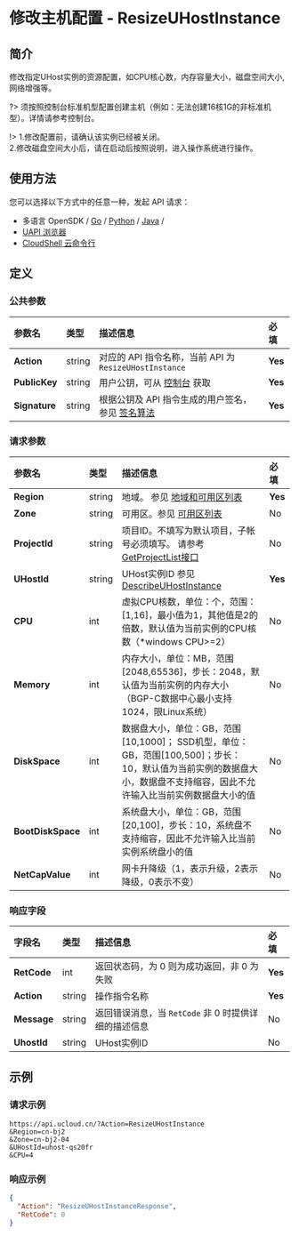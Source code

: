 # 修改主机配置 - ResizeUHostInstance

## 简介

修改指定UHost实例的资源配置，如CPU核心数，内存容量大小，磁盘空间大小,网络增强等。

?> 须按照控制台标准机型配置创建主机（例如：无法创建16核1G的非标准机型）。详情请参考控制台。

!> 1.修改配置前，请确认该实例已经被关闭。<br />2.修改磁盘空间大小后，请在启动后按照说明，进入操作系统进行操作。


## 使用方法

您可以选择以下方式中的任意一种，发起 API 请求：
- 多语言 OpenSDK / [Go](https://github.com/ucloud/ucloud-sdk-go) / [Python](https://github.com/ucloud/ucloud-sdk-python3) / [Java](https://github.com/ucloud/ucloud-sdk-java) /
- [UAPI 浏览器](https://console.ucloud.cn/uapi/detail?id=ResizeUHostInstance)
- [CloudShell 云命令行](https://shell.ucloud.cn/)


## 定义

### 公共参数

| 参数名 | 类型 | 描述信息 | 必填 |
|:---|:---|:---|:---|
| **Action**     | string  | 对应的 API 指令名称，当前 API 为 `ResizeUHostInstance`                        | **Yes** |
| **PublicKey**  | string  | 用户公钥，可从 [控制台](https://console.ucloud.cn/uapi/apikey) 获取                                             | **Yes** |
| **Signature**  | string  | 根据公钥及 API 指令生成的用户签名，参见 [签名算法](api/summary/signature.md)  | **Yes** |

### 请求参数

| 参数名 | 类型 | 描述信息 | 必填 |
|:---|:---|:---|:---|
| **Region** | string | 地域。 参见 [地域和可用区列表](api/summary/regionlist) |**Yes**|
| **Zone** | string | 可用区。参见 [可用区列表](api/summary/regionlist) |No|
| **ProjectId** | string | 项目ID。不填写为默认项目，子帐号必须填写。 请参考[GetProjectList接口](api/summary/get_project_list) |No|
| **UHostId** | string | UHost实例ID 参见 [DescribeUHostInstance](api/uhost-api/describe_uhost_instance) |**Yes**|
| **CPU** | int | 虚拟CPU核数，单位：个，范围：[1,16]，最小值为1，其他值是2的倍数，默认值为当前实例的CPU核数（*windows CPU>=2） |No|
| **Memory** | int | 内存大小，单位：MB，范围[2048,65536]，步长：2048，默认值为当前实例的内存大小（BGP-C数据中心最小支持1024，限Linux系统） |No|
| **DiskSpace** | int | 数据盘大小，单位：GB，范围[10,1000]； SSD机型，单位：GB，范围[100,500]；步长：10，默认值为当前实例的数据盘大小，数据盘不支持缩容，因此不允许输入比当前实例数据盘大小的值 |No|
| **BootDiskSpace** | int | 系统盘大小，单位：GB，范围[20,100]，步长：10，系统盘不支持缩容，因此不允许输入比当前实例系统盘小的值 |No|
| **NetCapValue** | int | 网卡升降级（1，表示升级，2表示降级，0表示不变） |No|

### 响应字段

| 字段名 | 类型 | 描述信息 | 必填 |
|:---|:---|:---|:---|
| **RetCode** | int | 返回状态码，为 0 则为成功返回，非 0 为失败 |**Yes**|
| **Action** | string | 操作指令名称 |**Yes**|
| **Message** | string | 返回错误消息，当 `RetCode` 非 0 时提供详细的描述信息 |No|
| **UhostId** | string | UHost实例ID |No|




## 示例

### 请求示例
    
```
https://api.ucloud.cn/?Action=ResizeUHostInstance
&Region=cn-bj2
&Zone=cn-bj2-04
&UHostId=uhost-qs20fr
&CPU=4
```

### 响应示例
    
```json
{
  "Action": "ResizeUHostInstanceResponse",
  "RetCode": 0
}
```





